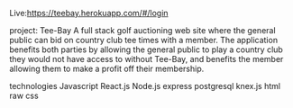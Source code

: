 Live:https://teebay.herokuapp.com/#/login

project:
Tee-Bay
A full stack golf auctioning web site where the general public can bid on country club tee times with a member. The application benefits both parties by allowing the general public to play a country club they would not have access to without Tee-Bay, and benefits the member allowing them to make a profit off their membership.

technologies
Javascript
React.js
Node.js
express
postgresql
knex.js
html
raw css
